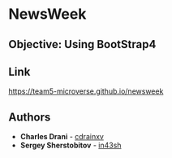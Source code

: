 # NewsWeek

## Objective: Using BootStrap4

## Link

https://team5-microverse.github.io/newsweek

## Authors

- **Charles Drani** - [cdrainxv](https://github.com/cdrainxv)
- **Sergey Sherstobitov** - [in43sh](https://github.com/in43sh)